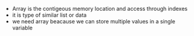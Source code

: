 - Array is the contigeous memory location and access through indexes
- it is type of similar list or data
- we need array beacause we can store multiple values in a single variable